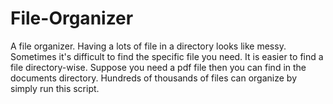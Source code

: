 # File-Organizer

A file organizer. Having a lots of file in a directory looks like messy. Sometimes it's difficult to find the specific file you need. It is easier to find a file directory-wise. Suppose you need a pdf file then you can find in the documents directory. Hundreds of thousands of files can organize by simply run this script.
